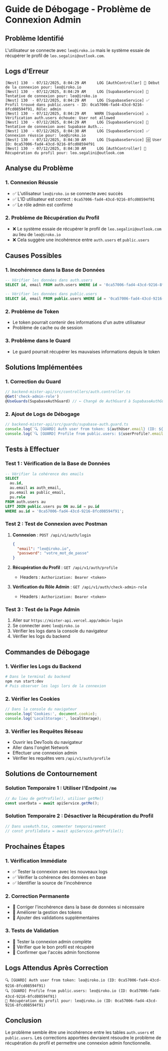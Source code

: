 # Guide de Débogage - Problème de Connexion Admin

## Problème Identifié

L'utilisateur se connecte avec `leo@iroko.io` mais le système essaie de récupérer le profil de `leo.segalini@outlook.com`.

## Logs d'Erreur

```
[Nest] 130  - 07/12/2025, 8:04:29 AM     LOG [AuthController] 🚀 Début de la connexion pour: leo@iroko.io
[Nest] 130  - 07/12/2025, 8:04:29 AM     LOG [SupabaseService] 🔐 Tentative de connexion pour: leo@iroko.io
[Nest] 130  - 07/12/2025, 8:04:29 AM     LOG [SupabaseService] ✅ Profil trouvé dans public.users - ID: 0ca57006-fad4-43cd-9216-8fcd08594f91, Rôle: admin
[Nest] 130  - 07/12/2025, 8:04:29 AM    WARN [SupabaseService] ⚠️ Vérification auth.users échouée: User not allowed
[Nest] 130  - 07/12/2025, 8:04:29 AM     LOG [SupabaseService] 🔑 Tentative de connexion avec Supabase Auth...
[Nest] 130  - 07/12/2025, 8:04:30 AM     LOG [SupabaseService] ✅ Connexion réussie pour: leo@iroko.io
[Nest] 130  - 07/12/2025, 8:04:30 AM     LOG [SupabaseService] 🆔 User ID: 0ca57006-fad4-43cd-9216-8fcd08594f91
[Nest] 130  - 07/12/2025, 8:04:30 AM     LOG [AuthController] 👤 Récupération du profil pour: leo.segalini@outlook.com
```

## Analyse du Problème

### 1. Connexion Réussie
- ✅ L'utilisateur `leo@iroko.io` se connecte avec succès
- ✅ L'ID utilisateur est correct : `0ca57006-fad4-43cd-9216-8fcd08594f91`
- ✅ Le rôle admin est confirmé

### 2. Problème de Récupération du Profil
- ❌ Le système essaie de récupérer le profil de `leo.segalini@outlook.com` au lieu de `leo@iroko.io`
- ❌ Cela suggère une incohérence entre `auth.users` et `public.users`

## Causes Possibles

### 1. Incohérence dans la Base de Données
```sql
-- Vérifier les données dans auth.users
SELECT id, email FROM auth.users WHERE id = '0ca57006-fad4-43cd-9216-8fcd08594f91';

-- Vérifier les données dans public.users
SELECT id, email FROM public.users WHERE id = '0ca57006-fad4-43cd-9216-8fcd08594f91';
```

### 2. Problème de Token
- Le token pourrait contenir des informations d'un autre utilisateur
- Problème de cache ou de session

### 3. Problème dans le Guard
- Le guard pourrait récupérer les mauvaises informations depuis le token

## Solutions Implémentées

### 1. Correction du Guard
```typescript
// backend-mister-api/src/controllers/auth.controller.ts
@Get('check-admin-role')
@UseGuards(SupabaseAuthGuard) // ← Changé de AuthGuard à SupabaseAuthGuard
```

### 2. Ajout de Logs de Débogage
```typescript
// backend-mister-api/src/guards/supabase-auth.guard.ts
console.log(`🔍 [GUARD] Auth user from token: ${authUser.email} (ID: ${authUser.id})`);
console.log(`🔍 [GUARD] Profile from public.users: ${userProfile?.email} (ID: ${userProfile?.id})`);
```

## Tests à Effectuer

### Test 1 : Vérification de la Base de Données
```sql
-- Vérifier la cohérence des emails
SELECT 
  au.id,
  au.email as auth_email,
  pu.email as public_email,
  pu.role
FROM auth.users au
LEFT JOIN public.users pu ON au.id = pu.id
WHERE au.id = '0ca57006-fad4-43cd-9216-8fcd08594f91';
```

### Test 2 : Test de Connexion avec Postman
1. **Connexion** : `POST /api/v1/auth/login`
   ```json
   {
     "email": "leo@iroko.io",
     "password": "votre_mot_de_passe"
   }
   ```

2. **Récupération du Profil** : `GET /api/v1/auth/profile`
   - Headers : `Authorization: Bearer <token>`

3. **Vérification du Rôle Admin** : `GET /api/v1/auth/check-admin-role`
   - Headers : `Authorization: Bearer <token>`

### Test 3 : Test de la Page Admin
1. Aller sur `https://mister-api.vercel.app/admin-login`
2. Se connecter avec `leo@iroko.io`
3. Vérifier les logs dans la console du navigateur
4. Vérifier les logs du backend

## Commandes de Débogage

### 1. Vérifier les Logs du Backend
```bash
# Dans le terminal du backend
npm run start:dev
# Puis observer les logs lors de la connexion
```

### 2. Vérifier les Cookies
```javascript
// Dans la console du navigateur
console.log('Cookies:', document.cookie);
console.log('LocalStorage:', localStorage);
```

### 3. Vérifier les Requêtes Réseau
- Ouvrir les DevTools du navigateur
- Aller dans l'onglet Network
- Effectuer une connexion admin
- Vérifier les requêtes vers `/api/v1/auth/profile`

## Solutions de Contournement

### Solution Temporaire 1 : Utiliser l'Endpoint `/me`
```typescript
// Au lieu de getProfile(), utiliser getMe()
const userData = await apiService.getMe();
```

### Solution Temporaire 2 : Désactiver la Récupération du Profil
```typescript
// Dans useAuth.tsx, commenter temporairement
// const profileData = await apiService.getProfile();
```

## Prochaines Étapes

### 1. Vérification Immédiate
- ✅ Tester la connexion avec les nouveaux logs
- ✅ Vérifier la cohérence des données en base
- ✅ Identifier la source de l'incohérence

### 2. Correction Permanente
- 🔄 Corriger l'incohérence dans la base de données si nécessaire
- 🔄 Améliorer la gestion des tokens
- 🔄 Ajouter des validations supplémentaires

### 3. Tests de Validation
- 🔄 Tester la connexion admin complète
- 🔄 Vérifier que le bon profil est récupéré
- 🔄 Confirmer que l'accès admin fonctionne

## Logs Attendus Après Correction

```
🔍 [GUARD] Auth user from token: leo@iroko.io (ID: 0ca57006-fad4-43cd-9216-8fcd08594f91)
🔍 [GUARD] Profile from public.users: leo@iroko.io (ID: 0ca57006-fad4-43cd-9216-8fcd08594f91)
👤 Récupération du profil pour: leo@iroko.io (ID: 0ca57006-fad4-43cd-9216-8fcd08594f91)
```

## Conclusion

Le problème semble être une incohérence entre les tables `auth.users` et `public.users`. Les corrections apportées devraient résoudre le problème de récupération du profil et permettre une connexion admin fonctionnelle. 